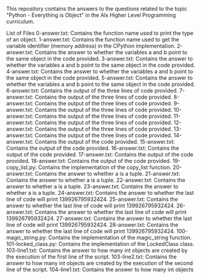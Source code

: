 This repository contains the answers to the questions related to the topic "Python - Everything is Object" in the Alx Higher Level Programming curriculum.

List of Files
0-answer.txt: Contains the function name used to print the type of an object.
1-answer.txt: Contains the function name used to get the variable identifier (memory address) in the CPython implementation.
2-answer.txt: Contains the answer to whether the variables a and b point to the same object in the code provided.
3-answer.txt: Contains the answer to whether the variables a and b point to the same object in the code provided.
4-answer.txt: Contains the answer to whether the variables a and b point to the same object in the code provided.
5-answer.txt: Contains the answer to whether the variables a and b point to the same object in the code provided.
6-answer.txt: Contains the output of the three lines of code provided.
7-answer.txt: Contains the output of the three lines of code provided.
8-answer.txt: Contains the output of the three lines of code provided.
9-answer.txt: Contains the output of the three lines of code provided.
10-answer.txt: Contains the output of the three lines of code provided.
11-answer.txt: Contains the output of the three lines of code provided.
12-answer.txt: Contains the output of the three lines of code provided.
13-answer.txt: Contains the output of the three lines of code provided.
14-answer.txt: Contains the output of the code provided.
15-answer.txt: Contains the output of the code provided.
16-answer.txt: Contains the output of the code provided.
17-answer.txt: Contains the output of the code provided.
18-answer.txt: Contains the output of the code provided.
19-copy_list.py: Contains the implementation of the copy_list function.
20-answer.txt: Contains the answer to whether a is a tuple.
21-answer.txt: Contains the answer to whether a is a tuple.
22-answer.txt: Contains the answer to whether a is a tuple.
23-answer.txt: Contains the answer to whether a is a tuple.
24-answer.txt: Contains the answer to whether the last line of code will print 139926795932424.
25-answer.txt: Contains the answer to whether the last line of code will print 139926795932424.
26-answer.txt: Contains the answer to whether the last line of code will print 139926795932424.
27-answer.txt: Contains the answer to whether the last line of code will print 139926795932424.
28-answer.txt: Contains the answer to whether the last line of code will print 139926795932424.
100-magic_string.py: Contains the implementation of the magic_string function.
101-locked_class.py: Contains the implementation of the LockedClass class.
103-line1.txt: Contains the answer to how many int objects are created by the execution of the first line of the script.
103-line2.txt: Contains the answer to how many int objects are created by the execution of the second line of the script.
104-line1.txt: Contains the answer to how many int objects
